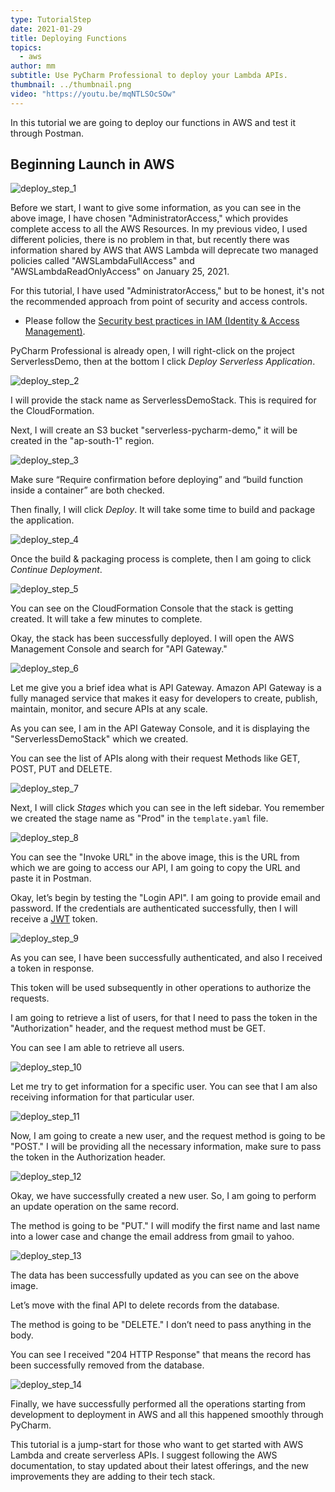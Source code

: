 ```yaml
---
type: TutorialStep
date: 2021-01-29
title: Deploying Functions
topics:
  - aws
author: mm
subtitle: Use PyCharm Professional to deploy your Lambda APIs.
thumbnail: ../thumbnail.png
video: "https://youtu.be/mqNTLSOcSOw"
---
```


In this tutorial we are going to deploy our functions in AWS and test it through Postman.

## Beginning Launch in AWS

![deploy_step_1](steps/step1.png)

Before we start, I want to give some information, as you can see in the above image,
I have chosen "AdministratorAccess," which provides complete access to
all the AWS Resources.
In my previous video, I used different policies, there is no problem in that,
but recently there was information shared by AWS
that AWS Lambda will deprecate two managed policies called "AWSLambdaFullAccess"
and "AWSLambdaReadOnlyAccess" on January 25, 2021.

For this tutorial, I have used "AdministratorAccess,"
but to be honest, it's not the recommended approach from point of security and access controls.

- Please follow the [Security best practices in IAM (Identity & Access Management)](https://docs.aws.amazon.com/IAM/latest/UserGuide/best-practices.html).

PyCharm Professional is already open, I will right-click on the project ServerlessDemo,
then at the bottom I click _Deploy Serverless Application_.

![deploy_step_2](steps/step2.png)

I will provide the stack name as ServerlessDemoStack. This is required for the CloudFormation.

Next, I will create an S3 bucket "serverless-pycharm-demo," it will be created in the "ap-south-1" region.

![deploy_step_3](steps/step3.png)

Make sure “Require confirmation before deploying” and “build function inside a container” are both checked.

Then finally, I will click _Deploy_. It will take some time to build and package the application.

![deploy_step_4](steps/step4.png)

Once the build & packaging process is complete, then I am going to click _Continue Deployment_.

![deploy_step_5](steps/step5.png)

You can see on the CloudFormation Console that the stack is getting created.
It will take a few minutes to complete.

Okay, the stack has been successfully deployed. I will open the AWS Management Console and search for "API Gateway."

![deploy_step_6](steps/step6.png)

Let me give you a brief idea what is API Gateway.
Amazon API Gateway is a fully managed service that makes it easy for developers to create, publish, maintain, monitor,
and secure APIs at any scale.

As you can see, I am in the API Gateway Console, and it is displaying the "ServerlessDemoStack" which we created.

You can see the list of APIs along with their request Methods like GET, POST, PUT and DELETE.

![deploy_step_7](steps/step7.png)

Next, I will click _Stages_ which you can see in the left sidebar.
You remember we created the stage name as "Prod" in the `template.yaml` file.

![deploy_step_8](steps/step8.png)

You can see the "Invoke URL" in the above image, this is the URL from which we are going to access our API,
I am going to copy the URL and paste it in Postman.

Okay, let’s begin by testing the "Login API".
I am going to provide email and password.
If the credentials are authenticated successfully, then
I will receive a [JWT](https://jwt.io/) token.

![deploy_step_9](steps/step9.png)

As you can see, I have been successfully authenticated, and also I received a token in response.

This token will be used subsequently in other operations to authorize the requests.

I am going to retrieve a list of users, for that I need to pass the token in the "Authorization" header,
and the request method must be GET.

You can see I am able to retrieve all users.

![deploy_step_10](steps/step10.png)

Let me try to get information for a specific user. You can see that I am also receiving information for that particular user.

![deploy_step_11](steps/step11.png)

Now, I am going to create a new user, and the request method is going to be "POST."
I will be providing all the necessary information, make sure to pass the token in the Authorization header.

![deploy_step_12](steps/step12.png)

Okay, we have successfully created a new user. So, I am going to perform an update operation on the same record.

The method is going to be "PUT."
I will modify the first name and last name into a lower case and change the email address from gmail to yahoo.

![deploy_step_13](steps/step13.png)

The data has been successfully updated as you can see on the above image.

Let’s move with the final API to delete records from the database.

The method is going to be "DELETE." I don’t need to pass anything in the body.

You can see I received "204 HTTP Response" that means the record has been successfully removed from the database.

![deploy_step_14](steps/step14.png)

Finally, we have successfully performed all the operations starting from development to deployment in AWS and all this happened smoothly through PyCharm.

This tutorial is a jump-start for those who want to get started with AWS Lambda and create serverless APIs. I suggest following the AWS documentation, to stay updated about their latest offerings, and the new improvements they are adding to their tech stack.
